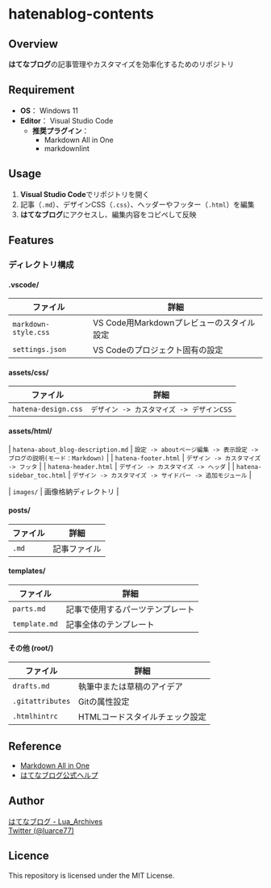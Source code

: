# hatenablog-contents

## Overview
**はてなブログ**の記事管理やカスタマイズを効率化するためのリポジトリ  

## Requirement
- **OS**： Windows 11
- **Editor**： Visual Studio Code
  - **推奨プラグイン**：
    - Markdown All in One
    - markdownlint

## Usage
1. **Visual Studio Code**でリポジトリを開く
2. 記事（`.md`）、デザインCSS（`.css`）、ヘッダーやフッター（`.html`）を編集
3. **はてなブログ**にアクセスし、編集内容をコピペして反映

## Features
### ディレクトリ構成
#### .vscode/
| ファイル | 詳細 |
|--------|-----|
| `markdown-style.css` | VS Code用Markdownプレビューのスタイル設定 |
| `settings.json` | VS Codeのプロジェクト固有の設定 |

#### assets/css/
| ファイル | 詳細 |
|--------|-----|
| `hatena-design.css` | `デザイン -> カスタマイズ -> デザインCSS` |

#### assets/html/
| `hatena-about_blog-description.md` | `設定 -> aboutページ編集 -> 表示設定 -> ブログの説明(モード：Markdown)` |
| `hatena-footer.html` | `デザイン -> カスタマイズ -> フッタ` |
| `hatena-header.html` | `デザイン -> カスタマイズ -> ヘッダ` |
| `hatena-sidebar_toc.html` | `デザイン -> カスタマイズ -> サイドバー -> 追加モジュール` |

| `images/` | 画像格納ディレクトリ |

#### posts/
| ファイル | 詳細 |
|--------|-----|
| `.md` | 記事ファイル |

#### templates/
| ファイル | 詳細 |
|--------|-----|
| `parts.md` | 記事で使用するパーツテンプレート |
| `template.md` | 記事全体のテンプレート |

#### その他 (root/)
| ファイル | 詳細 |
|--------|-----|
| `drafts.md` | 執筆中または草稿のアイデア |
| `.gitattributes` | Gitの属性設定 |
| `.htmlhintrc` | HTMLコードスタイルチェック設定 |

## Reference
- [Markdown All in One](https://marketplace.visualstudio.com/items?itemName=yzhang.markdown-all-in-one)
- [はてなブログ公式ヘルプ](https://help.hatenablog.com/)

## Author

[はてなブログ - Lua_Archives](https://luarce.hatenablog.com/archive)  
[Twitter (@luarce77)](https://twitter.com/luarce77)

## Licence
This repository is licensed under the MIT License.
